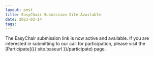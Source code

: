 ```yaml
---
layout: post
title: EasyChair Submission Site Available
date: 2023-03-14
tags:
---
```


The EasyChair submission link is now active and available. If you are interested in
submitting to our call for participation, please visit the
[Participate]({{ site.baseurl }}/participate) page.

